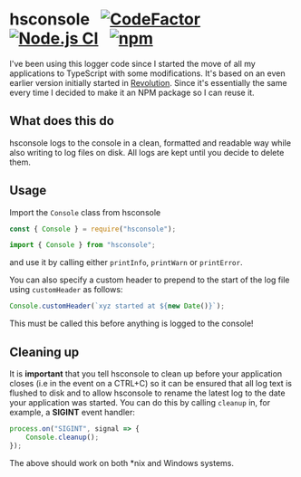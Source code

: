 # hsconsole &nbsp; [![CodeFactor](https://www.codefactor.io/repository/github/tgpholly/hsconsole/badge)](https://www.codefactor.io/repository/github/tgpholly/hsconsole) &nbsp; [![Node.js CI](https://github.com/tgpholly/hsconsole/actions/workflows/node.js.yml/badge.svg?branch=master)](https://github.com/tgpholly/hsconsole/actions/workflows/node.js.yml) &nbsp; [![npm](https://img.shields.io/npm/v/dyetty)](https://www.npmjs.com/package/hsconsole)
I've been using this logger code since I started the move of all my applications to TypeScript with some modifications. It's based on an even earlier version initially started in [Revolution](https://github.com/tgpholly/Revolution). Since it's essentially the same every time I decided to make it an NPM package so I can reuse it.
## What does this do
hsconsole logs to the console in a clean, formatted and readable way while also writing to log files on disk. All logs are kept until you decide to delete them.
## Usage
Import the `Console` class from hsconsole
```js
const { Console } = require("hsconsole");
```
```ts
import { Console } from "hsconsole";
```
and use it by calling either `printInfo`, `printWarn` or `printError`.

You can also specify a custom header to prepend to the start of the log file using `customHeader` as follows:
```ts
Console.customHeader(`xyz started at ${new Date()}`);
```
This must be called this before anything is logged to the console!

## Cleaning up
It is **important** that you tell hsconsole to clean up before your application closes (i.e in the event on a CTRL+C) so it can be ensured that all log text is flushed to disk and to allow hsconsole to rename the latest log to the date your application was started.
You can do this by calling `cleanup` in, for example, a **SIGINT** event handler:
```ts
process.on("SIGINT", signal => {
	Console.cleanup();
});
```
The above should work on both *nix and Windows systems.
